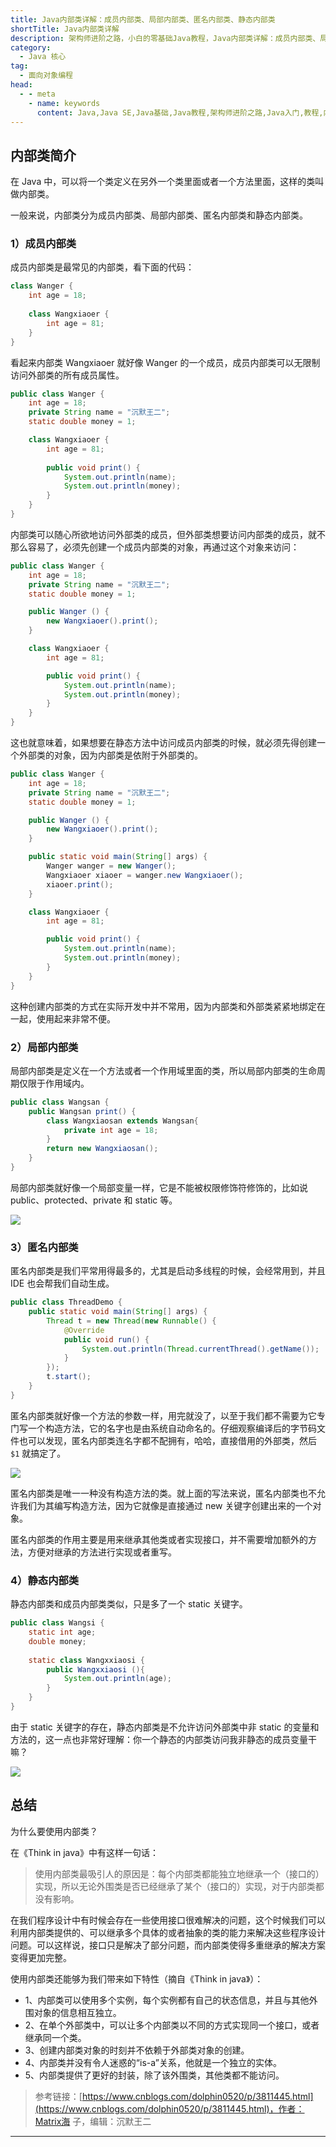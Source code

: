 ```yaml
---
title: Java内部类详解：成员内部类、局部内部类、匿名内部类、静态内部类
shortTitle: Java内部类详解
description: 架构师进阶之路，小白的零基础Java教程，Java内部类详解：成员内部类、局部内部类、匿名内部类、静态内部类
category:
  - Java 核心
tag:
  - 面向对象编程
head:
  - - meta
    - name: keywords
      content: Java,Java SE,Java基础,Java教程,架构师进阶之路,Java入门,教程,内部类,成员内部类,局部内部类,匿名内部类,静态内部类
---
```



## 内部类简介

在 Java 中，可以将一个类定义在另外一个类里面或者一个方法里面，这样的类叫做内部类。

一般来说，内部类分为成员内部类、局部内部类、匿名内部类和静态内部类。

### **1）成员内部类**
 
成员内部类是最常见的内部类，看下面的代码：
 
```java
class Wanger {
    int age = 18;
    
    class Wangxiaoer {
        int age = 81;
    }
}
```

看起来内部类 Wangxiaoer 就好像 Wanger 的一个成员，成员内部类可以无限制访问外部类的所有成员属性。

```java
public class Wanger {
    int age = 18;
    private String name = "沉默王二";
    static double money = 1;

    class Wangxiaoer {
        int age = 81;
        
        public void print() {
            System.out.println(name);
            System.out.println(money);
        }
    }
}
```

内部类可以随心所欲地访问外部类的成员，但外部类想要访问内部类的成员，就不那么容易了，必须先创建一个成员内部类的对象，再通过这个对象来访问：

```java
public class Wanger {
    int age = 18;
    private String name = "沉默王二";
    static double money = 1;

    public Wanger () {
        new Wangxiaoer().print();
    }

    class Wangxiaoer {
        int age = 81;

        public void print() {
            System.out.println(name);
            System.out.println(money);
        }
    }
}
```

这也就意味着，如果想要在静态方法中访问成员内部类的时候，就必须先得创建一个外部类的对象，因为内部类是依附于外部类的。

```java
public class Wanger {
    int age = 18;
    private String name = "沉默王二";
    static double money = 1;

    public Wanger () {
        new Wangxiaoer().print();
    }

    public static void main(String[] args) {
        Wanger wanger = new Wanger();
        Wangxiaoer xiaoer = wanger.new Wangxiaoer();
        xiaoer.print();
    }

    class Wangxiaoer {
        int age = 81;

        public void print() {
            System.out.println(name);
            System.out.println(money);
        }
    }
}
```

这种创建内部类的方式在实际开发中并不常用，因为内部类和外部类紧紧地绑定在一起，使用起来非常不便。

### **2）局部内部类**

局部内部类是定义在一个方法或者一个作用域里面的类，所以局部内部类的生命周期仅限于作用域内。

```java
public class Wangsan {
    public Wangsan print() {
        class Wangxiaosan extends Wangsan{
            private int age = 18;
        }
        return new Wangxiaosan();
    }
}
```

局部内部类就好像一个局部变量一样，它是不能被权限修饰符修饰的，比如说 public、protected、private 和 static 等。

![](http://cdn.tobebetterjavaer.com/tobebetterjavaer/images/oo/inner-class-26fc0242-134a-4588-a52d-7da962fc3fb9.png)

### **3）匿名内部类**

匿名内部类是我们平常用得最多的，尤其是启动多线程的时候，会经常用到，并且 IDE 也会帮我们自动生成。

```java
public class ThreadDemo {
    public static void main(String[] args) {
        Thread t = new Thread(new Runnable() {
            @Override
            public void run() {
                System.out.println(Thread.currentThread().getName());
            }
        });
        t.start();
    }
}
```

匿名内部类就好像一个方法的参数一样，用完就没了，以至于我们都不需要为它专门写一个构造方法，它的名字也是由系统自动命名的。仔细观察编译后的字节码文件也可以发现，匿名内部类连名字都不配拥有，哈哈，直接借用的外部类，然后 `$1` 就搞定了。


![](http://cdn.tobebetterjavaer.com/tobebetterjavaer/images/oo/inner-class-c0b9bdf5-cb12-45fc-b362-cb14d5d44fdc.png)


匿名内部类是唯一一种没有构造方法的类。就上面的写法来说，匿名内部类也不允许我们为其编写构造方法，因为它就像是直接通过 new 关键字创建出来的一个对象。

匿名内部类的作用主要是用来继承其他类或者实现接口，并不需要增加额外的方法，方便对继承的方法进行实现或者重写。

### **4）静态内部类**

静态内部类和成员内部类类似，只是多了一个 static 关键字。

```java
public class Wangsi {
    static int age;
    double money;
    
    static class Wangxxiaosi {
        public Wangxxiaosi (){
            System.out.println(age);
        }
    }
}
```

由于 static 关键字的存在，静态内部类是不允许访问外部类中非 static 的变量和方法的，这一点也非常好理解：你一个静态的内部类访问我非静态的成员变量干嘛？


![](http://cdn.tobebetterjavaer.com/tobebetterjavaer/images/oo/inner-class-69523196-37fe-43c6-a52e-5a8c94fdd2d8.png)


## 总结

为什么要使用内部类？

在《Think in java》中有这样一句话：

>使用内部类最吸引人的原因是：每个内部类都能独立地继承一个（接口的）实现，所以无论外围类是否已经继承了某个（接口的）实现，对于内部类都没有影响。

在我们程序设计中有时候会存在一些使用接口很难解决的问题，这个时候我们可以利用内部类提供的、可以继承多个具体的或者抽象的类的能力来解决这些程序设计问题。可以这样说，接口只是解决了部分问题，而内部类使得多重继承的解决方案变得更加完整。
 
使用内部类还能够为我们带来如下特性（摘自《Think in java》）：

- 1、内部类可以使用多个实例，每个实例都有自己的状态信息，并且与其他外围对象的信息相互独立。
- 2、在单个外部类中，可以让多个内部类以不同的方式实现同一个接口，或者继承同一个类。
- 3、创建内部类对象的时刻并不依赖于外部类对象的创建。
- 4、内部类并没有令人迷惑的“is-a”关系，他就是一个独立的实体。
- 5、内部类提供了更好的封装，除了该外围类，其他类都不能访问。

>参考链接：[https://www.cnblogs.com/dolphin0520/p/3811445.html](https://www.cnblogs.com/dolphin0520/p/3811445.html)，作者：Matrix海 子，编辑：沉默王二


----


  

 

  
